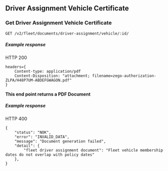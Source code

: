 ## Driver Assignment Vehicle Certificate


### Get Driver Assignment Vehicle Certificate

`GET /v2/fleet/documents/driver-assignment/vehicle/:id/`

##### Example response

HTTP 200

```
headers={
    Content-type: application/pdf
    Content-Disposition: "attachment; filename=zego-authorization-ZLPA/H48P7UM-ABDEFGWAGON.pdf"
}
```

**This end point returns a PDF Document**

##### Example response

HTTP 400

```
{
    "status": "NOK",
    "error": "INVALID_DATA",
    "message": "Document generation failed",
    "detail": {
        "fleet driver assignment document": "Fleet vehicle membership dates do not overlap with policy dates"
    },
}
```
